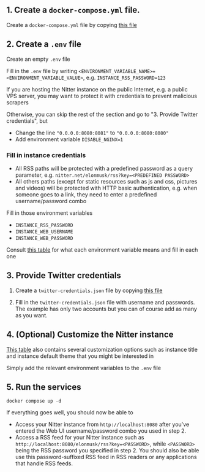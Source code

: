 ## 1. Create a `docker-compose.yml` file.
Create a `docker-compose.yml` file by copying [this file](https://github.com/sekai-soft/guide-nitter-self-hosting/blob/master/docker-compose.yml)

## 2. Create a `.env` file
Create an empty `.env` file

Fill in the `.env` file by writing `<ENVIRONMENT_VARIABLE_NAME>=<ENVIRONMENT_VARIABLE_VALUE>`, e.g. `INSTANCE_RSS_PASSWORD=123`

If you are hosting the Nitter instance on the public Internet, e.g. a public VPS server, you may want to protect it with credentials to prevent malicious scrapers

Otherwise, you can skip the rest of the section and go to "3. Provide Twitter credentials", but

* Change the line `"0.0.0.0:8080:8081"` to `"0.0.0.0:8080:8080"`
* Add environment variable `DISABLE_NGINX=1`

### Fill in instance credentials

* All RSS paths will be protected with a predefined password as a query parameter, e.g. `nitter.net/elonmusk/rss?key=<PREDEFINED PASSWORD>`
* All others paths (except for static resources such as js and css, pictures and videos) will be protected with HTTP basic authentication, e.g. when someone goes to a link, they need to enter a predefined username/password combo

Fill in those environment variables

* `INSTANCE_RSS_PASSWORD`
* `INSTANCE_WEB_USERNAME`
* `INSTANCE_WEB_PASSWORD`

Consult [this table](https://github.com/sekai-soft/nitter?tab=readme-ov-file#usage) for what each environment variable means and fill in each one

## 3. Provide Twitter credentials
1. Create a `twitter-credentials.json` file by copying [this file](https://github.com/sekai-soft/guide-nitter-self-hosting/blob/master/twitter-credentials.example.json)

2. Fill in the `twitter-credentials.json` file with username and passwords. The example has only two accounts but you can of course add as many as you want.

## 4. (Optional) Customize the Nitter instance

[This table](https://github.com/sekai-soft/nitter?tab=readme-ov-file#usage) also contains several customization options such as instance title and instance default theme that you might be interested in

Simply add the relevant environment variables to the `.env` file

## 5. Run the services
```
docker compose up -d
```
If everything goes well, you should now be able to
* Access your Nitter instance from `http://localhost:8080` after you've entered the Web UI username/password combo you used in step 2.
* Access a RSS feed for your Nitter instance such as `http://localhost:8080/elonmusk/rss?key=<PASSWORD>`, while `<PASSWORD>` being the RSS password you specified in step 2. You should also be able use this password-suffixed RSS feed in RSS readers or any applications that handle RSS feeds.
